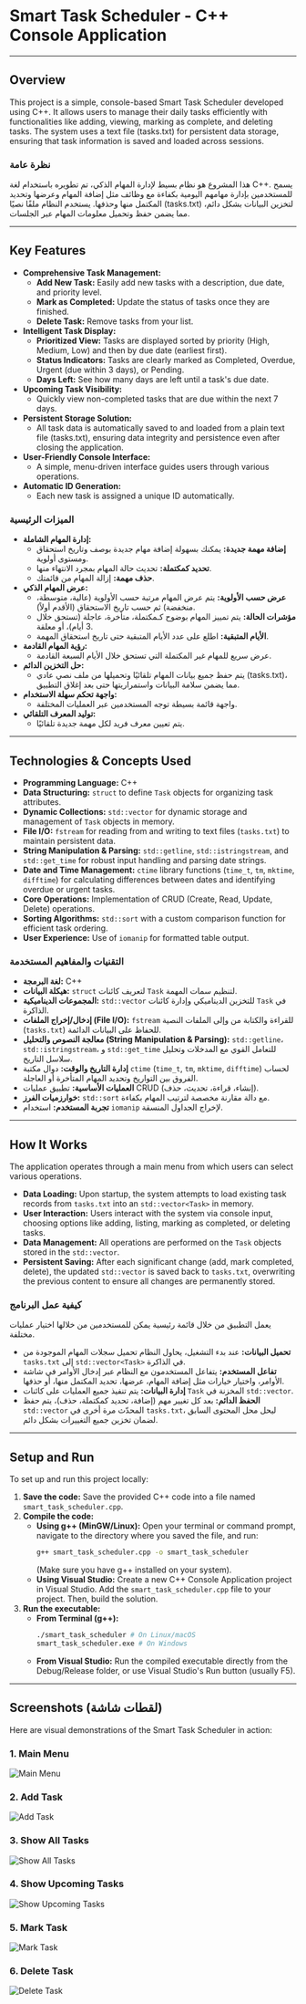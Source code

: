 # Smart Task Scheduler - C++ Console Application

---

## Overview
This project is a simple, console-based Smart Task Scheduler developed using C++. It allows users to manage their daily tasks efficiently with functionalities like adding, viewing, marking as complete, and deleting tasks. The system uses a text file (tasks.txt) for persistent data storage, ensuring that task information is saved and loaded across sessions.

### نظرة عامة
هذا المشروع هو نظام بسيط لإدارة المهام الذكي، تم تطويره باستخدام لغة C++. يسمح للمستخدمين بإدارة مهامهم اليومية بكفاءة مع وظائف مثل إضافة المهام وعرضها وتحديد المكتمل منها وحذفها. يستخدم النظام ملفًا نصيًا (tasks.txt) لتخزين البيانات بشكل دائم، مما يضمن حفظ وتحميل معلومات المهام عبر الجلسات.

---

## Key Features
* **Comprehensive Task Management:**
    * **Add New Task:** Easily add new tasks with a description, due date, and priority level.
    * **Mark as Completed:** Update the status of tasks once they are finished.
    * **Delete Task:** Remove tasks from your list.
* **Intelligent Task Display:**
    * **Prioritized View:** Tasks are displayed sorted by priority (High, Medium, Low) and then by due date (earliest first).
    * **Status Indicators:** Tasks are clearly marked as Completed, Overdue, Urgent (due within 3 days), or Pending.
    * **Days Left:** See how many days are left until a task's due date.
* **Upcoming Task Visibility:**
    * Quickly view non-completed tasks that are due within the next 7 days.
* **Persistent Storage Solution:**
    * All task data is automatically saved to and loaded from a plain text file (tasks.txt), ensuring data integrity and persistence even after closing the application.
* **User-Friendly Console Interface:**
    * A simple, menu-driven interface guides users through various operations.
* **Automatic ID Generation:**
    * Each new task is assigned a unique ID automatically.

### الميزات الرئيسية
* **إدارة المهام الشاملة:**
    * **إضافة مهمة جديدة:** يمكنك بسهولة إضافة مهام جديدة بوصف وتاريخ استحقاق ومستوى أولوية.
    * **تحديد كمكتملة:** تحديث حالة المهام بمجرد الانتهاء منها.
    * **حذف مهمة:** إزالة المهام من قائمتك.
* **عرض المهام الذكي:**
    * **عرض حسب الأولوية:** يتم عرض المهام مرتبة حسب الأولوية (عالية، متوسطة، منخفضة) ثم حسب تاريخ الاستحقاق (الأقدم أولاً).
    * **مؤشرات الحالة:** يتم تمييز المهام بوضوح كـمكتملة، متأخرة، عاجلة (تستحق خلال 3 أيام)، أو معلقة.
    * **الأيام المتبقية:** اطلع على عدد الأيام المتبقية حتى تاريخ استحقاق المهمة.
* **رؤية المهام القادمة:**
    * عرض سريع للمهام غير المكتملة التي تستحق خلال الأيام السبعة القادمة.
* **حل التخزين الدائم:**
    * يتم حفظ جميع بيانات المهام تلقائيًا وتحميلها من ملف نصي عادي (tasks.txt)، مما يضمن سلامة البيانات واستمراريتها حتى بعد إغلاق التطبيق.
* **واجهة تحكم سهلة الاستخدام:**
    * واجهة قائمة بسيطة توجه المستخدمين عبر العمليات المختلفة.
* **توليد المعرف التلقائي:**
    * يتم تعيين معرف فريد لكل مهمة جديدة تلقائيًا.

---

## Technologies & Concepts Used
* **Programming Language:** C++
* **Data Structuring:** `struct` to define `Task` objects for organizing task attributes.
* **Dynamic Collections:** `std::vector` for dynamic storage and management of `Task` objects in memory.
* **File I/O:** `fstream` for reading from and writing to text files (`tasks.txt`) to maintain persistent data.
* **String Manipulation & Parsing:** `std::getline`, `std::istringstream`, and `std::get_time` for robust input handling and parsing date strings.
* **Date and Time Management:** `ctime` library functions (`time_t`, `tm`, `mktime`, `difftime`) for calculating differences between dates and identifying overdue or urgent tasks.
* **Core Operations:** Implementation of CRUD (Create, Read, Update, Delete) operations.
* **Sorting Algorithms:** `std::sort` with a custom comparison function for efficient task ordering.
* **User Experience:** Use of `iomanip` for formatted table output.

### التقنيات والمفاهيم المستخدمة
* **لغة البرمجة:** C++
* **هيكلة البيانات:** `struct` لتعريف كائنات `Task` لتنظيم سمات المهمة.
* **المجموعات الديناميكية:** `std::vector` للتخزين الديناميكي وإدارة كائنات `Task` في الذاكرة.
* **إدخال/إخراج الملفات (File I/O):** `fstream` للقراءة والكتابة من وإلى الملفات النصية (`tasks.txt`) للحفاظ على البيانات الدائمة.
* **معالجة النصوص والتحليل (String Manipulation & Parsing):** `std::getline`، `std::istringstream`، و `std::get_time` للتعامل القوي مع المدخلات وتحليل سلاسل التاريخ.
* **إدارة التاريخ والوقت:** دوال مكتبة `ctime` (`time_t`, `tm`, `mktime`, `difftime`) لحساب الفروق بين التواريخ وتحديد المهام المتأخرة أو العاجلة.
* **العمليات الأساسية:** تطبيق عمليات CRUD (إنشاء، قراءة، تحديث، حذف).
* **خوارزميات الفرز:** `std::sort` مع دالة مقارنة مخصصة لترتيب المهام بكفاءة.
* **تجربة المستخدم:** استخدام `iomanip` لإخراج الجداول المنسقة.

---

## How It Works
The application operates through a main menu from which users can select various operations.
* **Data Loading:** Upon startup, the system attempts to load existing task records from `tasks.txt` into an `std::vector<Task>` in memory.
* **User Interaction:** Users interact with the system via console input, choosing options like adding, listing, marking as completed, or deleting tasks.
* **Data Management:** All operations are performed on the `Task` objects stored in the `std::vector`.
* **Persistent Saving:** After each significant change (add, mark completed, delete), the updated `std::vector` is saved back to `tasks.txt`, overwriting the previous content to ensure all changes are permanently stored.

### كيفية عمل البرنامج
يعمل التطبيق من خلال قائمة رئيسية يمكن للمستخدمين من خلالها اختيار عمليات مختلفة.
* **تحميل البيانات:** عند بدء التشغيل، يحاول النظام تحميل سجلات المهام الموجودة من `tasks.txt` إلى `std::vector<Task>` في الذاكرة.
* **تفاعل المستخدم:** يتفاعل المستخدمون مع النظام عبر إدخال الأوامر في شاشة الأوامر، واختيار خيارات مثل إضافة المهام، عرضها، تحديد المكتمل منها، أو حذفها.
* **إدارة البيانات:** يتم تنفيذ جميع العمليات على كائنات `Task` المخزنة في `std::vector`.
* **الحفظ الدائم:** بعد كل تغيير مهم (إضافة، تحديد كمكتملة، حذف)، يتم حفظ `std::vector` المحدّث مرة أخرى في `tasks.txt`، ليحل محل المحتوى السابق لضمان تخزين جميع التغييرات بشكل دائم.

---

## Setup and Run
To set up and run this project locally:

1.  **Save the code:** Save the provided C++ code into a file named `smart_task_scheduler.cpp`.
2.  **Compile the code:**
    * **Using g++ (MinGW/Linux):**
        Open your terminal or command prompt, navigate to the directory where you saved the file, and run:
        ```bash
        g++ smart_task_scheduler.cpp -o smart_task_scheduler
        ```
        (Make sure you have g++ installed on your system).
    * **Using Visual Studio:**
        Create a new C++ Console Application project in Visual Studio. Add the `smart_task_scheduler.cpp` file to your project. Then, build the solution.
3.  **Run the executable:**
    * **From Terminal (g++):**
        ```bash
        ./smart_task_scheduler # On Linux/macOS
        smart_task_scheduler.exe # On Windows
        ```
    * **From Visual Studio:**
        Run the compiled executable directly from the Debug/Release folder, or use Visual Studio's Run button (usually F5).

---

## Screenshots (لقطات شاشة)
Here are visual demonstrations of the Smart Task Scheduler in action:

### 1. Main Menu
![Main Menu](https://raw.githubusercontent.com/shahadwalee/Smart-Task-Scheduler-CPP/main/Screenshots/Main_Menu.png)

### 2. Add Task
![Add Task](https://raw.githubusercontent.com/shahadwalee/Smart-Task-Scheduler-CPP/main/Screenshots/Add_Task.png)

### 3. Show All Tasks
![Show All Tasks](https://raw.githubusercontent.com/shahadwalee/Smart-Task-Scheduler-CPP/main/Screenshots/Show_All.png)

### 4. Show Upcoming Tasks
![Show Upcoming Tasks](https://raw.githubusercontent.com/shahadwalee/Smart-Task-Scheduler-CPP/main/Screenshots/Show_Tasks.png)

### 5. Mark Task
![Mark Task](https://raw.githubusercontent.com/shahadwalee/Smart-Task-Scheduler-CPP/main/Screenshots/Mark_Task.png)

### 6. Delete Task
![Delete Task](https://raw.githubusercontent.com/shahadwalee/Smart-Task-Scheduler-CPP/main/Screenshots/Delete_Task.png)
